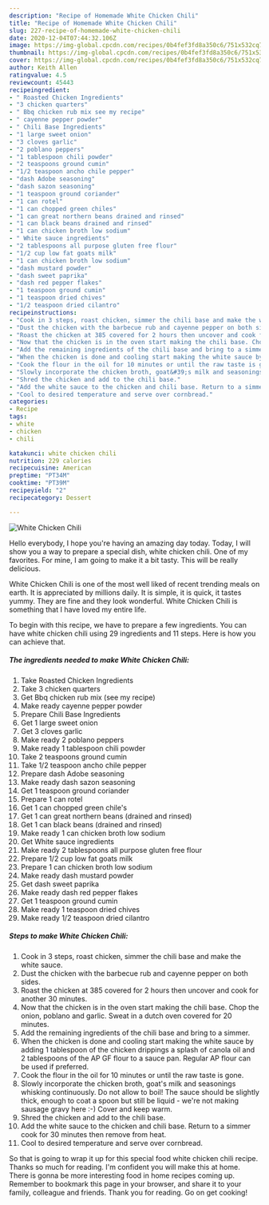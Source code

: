 ```yaml
---
description: "Recipe of Homemade White Chicken Chili"
title: "Recipe of Homemade White Chicken Chili"
slug: 227-recipe-of-homemade-white-chicken-chili
date: 2020-12-04T07:44:32.106Z
image: https://img-global.cpcdn.com/recipes/0b4fef3fd8a350c6/751x532cq70/white-chicken-chili-recipe-main-photo.jpg
thumbnail: https://img-global.cpcdn.com/recipes/0b4fef3fd8a350c6/751x532cq70/white-chicken-chili-recipe-main-photo.jpg
cover: https://img-global.cpcdn.com/recipes/0b4fef3fd8a350c6/751x532cq70/white-chicken-chili-recipe-main-photo.jpg
author: Keith Allen
ratingvalue: 4.5
reviewcount: 45443
recipeingredient:
- " Roasted Chicken Ingredients"
- "3 chicken quarters"
- " Bbq chicken rub mix see my recipe"
- " cayenne pepper powder"
- " Chili Base Ingredients"
- "1 large sweet onion"
- "3 cloves garlic"
- "2 poblano peppers"
- "1 tablespoon chili powder"
- "2 teaspoons ground cumin"
- "1/2 teaspoon ancho chile pepper"
- "dash Adobe seasoning"
- "dash sazon seasoning"
- "1 teaspoon ground coriander"
- "1 can rotel"
- "1 can chopped green chiles"
- "1 can great northern beans drained and rinsed"
- "1 can black beans drained and rinsed"
- "1 can chicken broth low sodium"
- " White sauce ingredients"
- "2 tablespoons all purpose gluten free flour"
- "1/2 cup low fat goats milk"
- "1 can chicken broth low sodium"
- "dash mustard powder"
- "dash sweet paprika"
- "dash red pepper flakes"
- "1 teaspoon ground cumin"
- "1 teaspoon dried chives"
- "1/2 teaspoon dried cilantro"
recipeinstructions:
- "Cook in 3 steps, roast chicken, simmer the chili base and make the white sauce."
- "Dust the chicken with the barbecue rub and cayenne pepper on both sides."
- "Roast the chicken at 385 covered for 2 hours then uncover and cook for another 30 minutes."
- "Now that the chicken is in the oven start making the chili base. Chop the onion, poblano and garlic. Sweat in a dutch oven covered for 20 minutes."
- "Add the remaining ingredients of the chili base and bring to a simmer."
- "When the chicken is done and cooling start making the white sauce by adding 1 tablespoon of the chicken drippings a splash of canola oil and 2 tablespoons of the AP GF flour to a sauce pan. Regular AP flour can be used if preferred."
- "Cook the flour in the oil for 10 minutes or until the raw taste is gone."
- "Slowly incorporate the chicken broth, goat&#39;s milk and seasonings whisking continuously. Do not allow to boil! The sauce should be slightly thick, enough to coat a spoon but still be liquid - we&#39;re not making sausage gravy here :-) Cover and keep warm."
- "Shred the chicken and add to the chili base."
- "Add the white sauce to the chicken and chili base. Return to a simmer cook for 30 minutes then remove from heat."
- "Cool to desired temperature and serve over cornbread."
categories:
- Recipe
tags:
- white
- chicken
- chili

katakunci: white chicken chili 
nutrition: 229 calories
recipecuisine: American
preptime: "PT34M"
cooktime: "PT39M"
recipeyield: "2"
recipecategory: Dessert

---
```



![White Chicken Chili](https://img-global.cpcdn.com/recipes/0b4fef3fd8a350c6/751x532cq70/white-chicken-chili-recipe-main-photo.jpg)

Hello everybody, I hope you're having an amazing day today. Today, I will show you a way to prepare a special dish, white chicken chili. One of my favorites. For mine, I am going to make it a bit tasty. This will be really delicious.



White Chicken Chili is one of the most well liked of recent trending meals on earth. It is appreciated by millions daily. It is simple, it is quick, it tastes yummy. They are fine and they look wonderful. White Chicken Chili is something that I have loved my entire life.


To begin with this recipe, we have to prepare a few ingredients. You can have white chicken chili using 29 ingredients and 11 steps. Here is how you can achieve that.

<!--inarticleads1-->

##### The ingredients needed to make White Chicken Chili:

1. Take  Roasted Chicken Ingredients
1. Take 3 chicken quarters
1. Get  Bbq chicken rub mix (see my recipe)
1. Make ready  cayenne pepper powder
1. Prepare  Chili Base Ingredients
1. Get 1 large sweet onion
1. Get 3 cloves garlic
1. Make ready 2 poblano peppers
1. Make ready 1 tablespoon chili powder
1. Take 2 teaspoons ground cumin
1. Take 1/2 teaspoon ancho chile pepper
1. Prepare dash Adobe seasoning
1. Make ready dash sazon seasoning
1. Get 1 teaspoon ground coriander
1. Prepare 1 can rotel
1. Get 1 can chopped green chile&#39;s
1. Get 1 can great northern beans (drained and rinsed)
1. Get 1 can black beans (drained and rinsed)
1. Make ready 1 can chicken broth low sodium
1. Get  White sauce ingredients
1. Make ready 2 tablespoons all purpose gluten free flour
1. Prepare 1/2 cup low fat goats milk
1. Prepare 1 can chicken broth low sodium
1. Make ready dash mustard powder
1. Get dash sweet paprika
1. Make ready dash red pepper flakes
1. Get 1 teaspoon ground cumin
1. Make ready 1 teaspoon dried chives
1. Make ready 1/2 teaspoon dried cilantro




<!--inarticleads2-->

##### Steps to make White Chicken Chili:

1. Cook in 3 steps, roast chicken, simmer the chili base and make the white sauce.
1. Dust the chicken with the barbecue rub and cayenne pepper on both sides.
1. Roast the chicken at 385 covered for 2 hours then uncover and cook for another 30 minutes.
1. Now that the chicken is in the oven start making the chili base. Chop the onion, poblano and garlic. Sweat in a dutch oven covered for 20 minutes.
1. Add the remaining ingredients of the chili base and bring to a simmer.
1. When the chicken is done and cooling start making the white sauce by adding 1 tablespoon of the chicken drippings a splash of canola oil and 2 tablespoons of the AP GF flour to a sauce pan. Regular AP flour can be used if preferred.
1. Cook the flour in the oil for 10 minutes or until the raw taste is gone.
1. Slowly incorporate the chicken broth, goat&#39;s milk and seasonings whisking continuously. Do not allow to boil! The sauce should be slightly thick, enough to coat a spoon but still be liquid - we&#39;re not making sausage gravy here :-) Cover and keep warm.
1. Shred the chicken and add to the chili base.
1. Add the white sauce to the chicken and chili base. Return to a simmer cook for 30 minutes then remove from heat.
1. Cool to desired temperature and serve over cornbread.




So that is going to wrap it up for this special food white chicken chili recipe. Thanks so much for reading. I'm confident you will make this at home. There is gonna be more interesting food in home recipes coming up. Remember to bookmark this page in your browser, and share it to your family, colleague and friends. Thank you for reading. Go on get cooking!

